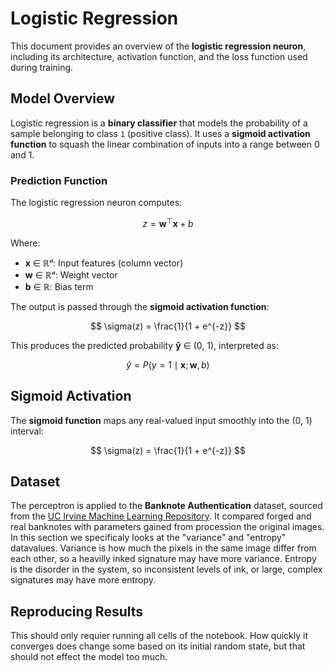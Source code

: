 # Logistic Regression 

This document provides an overview of the **logistic regression neuron**, including its architecture, activation function, and the loss function used during training.

## Model Overview

Logistic regression is a **binary classifier** that models the probability of a sample belonging to class `1` (positive class). It uses a **sigmoid activation function** to squash the linear combination of inputs into a range between 0 and 1.

### Prediction Function

The logistic regression neuron computes:

$$
z = \mathbf{w}^\top \mathbf{x} + b
$$

Where:

- **x** ∈ ℝᵈ: Input features (column vector)  
- **w** ∈ ℝᵈ: Weight vector  
- **b** ∈ ℝ: Bias term

The output is passed through the **sigmoid activation function**:

$$
\sigma(z) = \frac{1}{1 + e^{-z}}
$$

This produces the predicted probability **ŷ** ∈ (0, 1), interpreted as:

$$
\hat{y} = P(y=1 \mid \mathbf{x}; \mathbf{w}, b)
$$

## Sigmoid Activation

The **sigmoid function** maps any real-valued input smoothly into the (0, 1) interval:

$$
\sigma(z) = \frac{1}{1 + e^{-z}}
$$

## Dataset

The perceptron is applied to the **Banknote Authentication** dataset, sourced from the [UC Irvine Machine Learning Repository](https://archive.ics.uci.edu/dataset/267/banknote+authentication). It compared forged and real banknotes with parameters gained from procession the original images. In this section we specificaly looks at the "variance" and "entropy" datavalues. Variance is how much the pixels in the same image differ from each other, so a heavilly inked signature may have more variance. Entropy is the disorder in the system, so inconsistent levels of ink, or large, complex signatures may have more entropy.

## Reproducing Results

This should only requier running all cells of the notebook. How quickly it converges does change some based on its initial random state, but that should not effect the model too much.